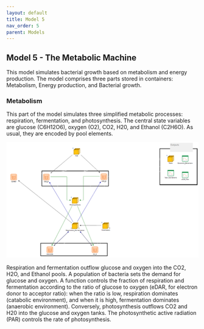 ```yaml
---
layout: default
title: Model 5
nav_order: 5
parent: Models
---
```


## Model 5 - The Metabolic Machine

This model simulates bacterial growth based on metabolism and energy production. The model comprises
three parts stored in containers: Metabolism, Energy production, and Bacterial growth.

### Metabolism

This part of the model  simulates three simplified metabolic 
processes: respiration, fermentation, and photosynthesis. The central state variables are glucose
 (C6H12O6), oxygen (O2), CO2, H20, and Ethanol (C2H6O). As usual, they 
are encoded by pool elements.


![Metabolic_Machine](../figures/Metabolic_Machine_1.PNG "Courtesy of GoldSim")


Respiration and fermentation outflow glucose and oxygen into the CO2, H2O, and Ethanol pools. 
A population of bacteria sets the demand for glucose and oxygen.
A function controls the fraction of respiration and fermentation according to the ratio of glucose
 to oxygen (eDAR, for electron donor to acceptor ratio): when the ratio is low, respiration 
dominates (catabolic environment), and when it is high, fermentation dominates (anaerobic 
environment). Conversely, photosynthesis outflows CO2 and H20 into the glucose and oxygen tanks. 
The photosynthetic active radiation (PAR) controls the rate of photosynthesis.



